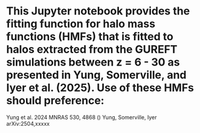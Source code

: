 # This Jupyter notebook provides the fitting function for halo mass functions (HMFs) that is fitted to halos extracted from the GUREFT simulations between z = 6 - 30 as presented in Yung, Somerville, and Iyer et al. (2025). Use of these HMFs should preference:
Yung et al. 2024 MNRAS 530, 4868 ()
Yung, Somerville, Iyer arXiv:2504,xxxxx
